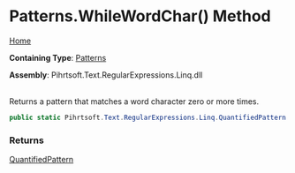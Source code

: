 # Patterns\.WhileWordChar\(\) Method

[Home](../../../../../../README.md)

**Containing Type**: [Patterns](../README.md)

**Assembly**: Pihrtsoft\.Text\.RegularExpressions\.Linq\.dll

\
Returns a pattern that matches a word character zero or more times\.

```csharp
public static Pihrtsoft.Text.RegularExpressions.Linq.QuantifiedPattern WhileWordChar()
```

### Returns

[QuantifiedPattern](../../QuantifiedPattern/README.md)

